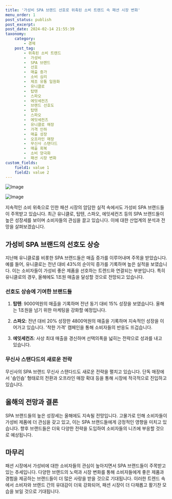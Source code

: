 ```yaml
---
title: '가성비 SPA 브랜드 선호로 위축된 소비 트렌드 속 패션 시장 변화'
menu_order: 1
post_status: publish
post_excerpt: 
post_date: 2024-02-14 21:55:39
taxonomy:
    category:
        - 경제
    post_tag:
        - 위축된 소비 트렌드
        -  가성비
        -  SPA 브랜드
        -  선호
        -  매출 증가
        -  소비 심리
        -  제조 유통 일원화
        -  유니클로
        -  탑텐
        -  스파오
        -  에잇세컨즈
        -  브랜드 선호도
        -  탑텐
        -  스파오
        -  에잇세컨즈
        -  유니클로 매장
        -  가격 인하
        -  매출 성장
        -  오프라인 매장
        -  무신사 스탠다드
        -  매출 회복
        -  소비 양극화
        -  패션 시장 변화
custom_fields:
    field1: value 1
    field2: value 2
---
```


![Image](https://imgnews.pstatic.net/image/031/2024/02/14/0000812346_001_20240214050103165.jpg?type=w647)

![Image](https://imgnews.pstatic.net/image/031/2024/02/14/0000812346_002_20240214050103191.jpg?type=w647)

지속적인 소비 위축으로 인한 패션 시장의 암담한 실적 속에서도 가성비 SPA 브랜드들이 주목받고 있습니다. 최근 유니클로, 탑텐, 스파오, 에잇세컨즈 등의 SPA 브랜드들이 높은 성장세를 보이며 소비자들의 관심을 끌고 있습니다. 이에 대한 산업계의 분석과 전망을 살펴보겠습니다.
## 가성비 SPA 브랜드의 선호도 상승
지난해 유니클로를 비롯한 SPA 브랜드들은 매출 증가를 이루어내며 주목을 받았습니다. 예를 들어, 유니클로는 전년 대비 43%의 순이익 증가를 기록하며 높은 실적을 보였습니다. 이는 소비자들이 가성비 좋은 제품을 선호하는 트렌드와 연결되는 부분입니다. 특히 유니클로의 경우, 올해에도 1조원 매출을 달성할 것으로 전망되고 있습니다.
### 선호도 상승에 기여한 브랜드들
1. **탑텐**: 9000억원의 매출을 기록하며 전년 동기 대비 15% 성장을 보였습니다. 올해는 1조원을 넘기 위한 마케팅을 강화할 예정입니다.
   
2. **스파오**: 전년 대비 20% 성장한 4800억원의 매출을 기록하며 지속적인 성장을 이어가고 있습니다. '착한 가격' 캠페인을 통해 소비자들의 반응도 뜨겁습니다.
3. **에잇세컨즈**: 사상 최대 매출을 경신하며 선택의폭을 넓히는 전략으로 성과를 내고 있습니다.
### 무신사 스탠다드의 새로운 전략
무신사의 SPA 브랜드 무신사 스탠다드도 새로운 전략을 펼치고 있습니다. 단독 매장에서 '숍인숍' 형태로의 전환과 오프라인 매장 확대 등을 통해 시장에 적극적으로 진입하고 있습니다.
## 올해의 전망과 결론
SPA 브랜드들의 높은 성장세는 올해에도 지속될 전망입니다. 고물가로 인해 소비자들이 가성비 제품에 더 관심을 갖고 있고, 이는 SPA 브랜드들에게 긍정적인 영향을 미치고 있습니다. 향후 브랜드들은 더욱 다양한 전략을 도입하여 소비자들의 니즈에 부응할 것으로 예상됩니다.
## 마무리
패션 시장에서 가성비에 대한 소비자들의 관심이 높아지면서 SPA 브랜드들이 주목받고 있는 추세입니다. 다양한 브랜드의 노력과 시장 변화를 통해 소비자들에게 좋은 제품과 경험을 제공하는 브랜드들이 더 많은 사랑을 받을 것으로 기대됩니다. 이러한 트렌드 속에서 소비자와 브랜드 간의 유대감이 더욱 강화되어, 패션 시장이 더 다채롭고 활기찬 모습을 보일 것으로 기대됩니다.

